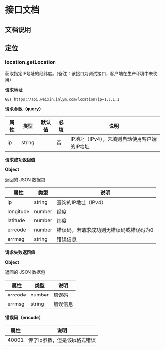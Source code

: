 # 接口文档

## 文档说明



## 定位

### location.getLocation

获取指定IP地址的经纬度。（备注：该接口为调试接口，客户端在生产环境中未使用）



**请求地址**

```text
GET https://api.weixin.inlym.com/location?ip=1.1.1.1
```



**请求参数（query）**

| 属性 | 类型   | 默认值 | 必填 | 说明                                         |
| ---- | ------ | ------ | ---- | -------------------------------------------- |
| ip   | string |        | 否   | IP地址（IPv4），未填则自动使用客户端的IP地址 |



**请求成功返回值**

**Object**

返回的 JSON 数据包

| 属性      | 类型   | 说明                                    |
| --------- | ------ | --------------------------------------- |
| ip        | string | 查询的IP地址（IPv4）                    |
| longitude | number | 经度                                    |
| latitude  | number | 纬度                                    |
| errcode   | number | 错误码，若请求成功则无错误码或错误码为0 |
| errmsg    | string | 错误信息                                |



**请求失败返回值**

**Object**

返回的 JSON 数据包

| 属性    | 类型   | 说明     |
| ------- | ------ | -------- |
| errcode | number | 错误码   |
| errmsg  | string | 错误信息 |



**错误码（errcode）**

| 属性  | 说明                         |
| ----- | ---------------------------- |
| 40001 | 传了ip参数，但是该ip格式错误 |